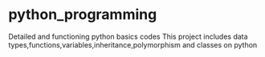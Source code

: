 # python_programming
Detailed and functioning python basics codes
This project includes data types,functions,variables,inheritance,polymorphism and classes on python 
